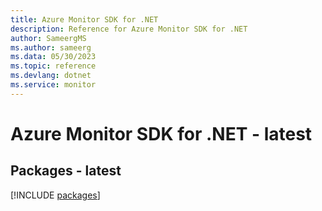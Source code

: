 ```yaml
---
title: Azure Monitor SDK for .NET
description: Reference for Azure Monitor SDK for .NET
author: SameergMS
ms.author: sameerg
ms.data: 05/30/2023
ms.topic: reference
ms.devlang: dotnet
ms.service: monitor
---
```

# Azure Monitor SDK for .NET - latest
## Packages - latest
[!INCLUDE [packages](monitor-index.md)]